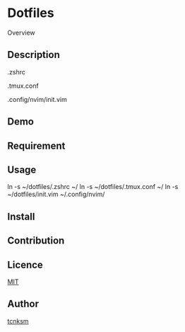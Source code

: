 Dotfiles
====

Overview

## Description
.zshrc

.tmux.conf

.config/nvim/init.vim

## Demo

## Requirement

## Usage
ln -s ~/dotfiles/.zshrc ~/
ln -s ~/dotfiles/.tmux.conf ~/
ln -s ~/dotfiles/init.vim ~/.config/nvim/

## Install

## Contribution

## Licence

[MIT](https://github.com/tcnksm/tool/blob/master/LICENCE)

## Author

[tcnksm](https://github.com/tcnksm)
